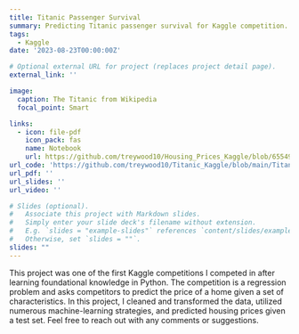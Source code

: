 ```yaml
---
title: Titanic Passenger Survival 
summary: Predicting Titanic passenger survival for Kaggle competition.
tags:
  - Kaggle
date: '2023-08-23T00:00:00Z'

# Optional external URL for project (replaces project detail page).
external_link: ''

image:
  caption: The Titanic from Wikipedia
  focal_point: Smart

links:
  - icon: file-pdf
    icon_pack: fas
    name: Notebook
    url: https://github.com/treywood10/Housing_Prices_Kaggle/blob/6554990e34e76eee17b0cb534c3caba4d45d95f0/Housing_Kaggle.pdf
url_code: 'https://github.com/treywood10/Titanic_Kaggle/blob/main/Titanic.py'
url_pdf: ''
url_slides: ''
url_video: ''

# Slides (optional).
#   Associate this project with Markdown slides.
#   Simply enter your slide deck's filename without extension.
#   E.g. `slides = "example-slides"` references `content/slides/example-slides.md`.
#   Otherwise, set `slides = ""`.
slides: ""
---
```


This project was one of the first Kaggle competitions I competed in after learning foundational knowledge in Python. The competition is a regression problem and asks competitors to predict the price of a home given a set of characteristics. In this project, I cleaned and transformed the data, utilized numerous machine-learning strategies, and predicted housing prices given a test set. Feel free to reach out with any comments or suggestions. 